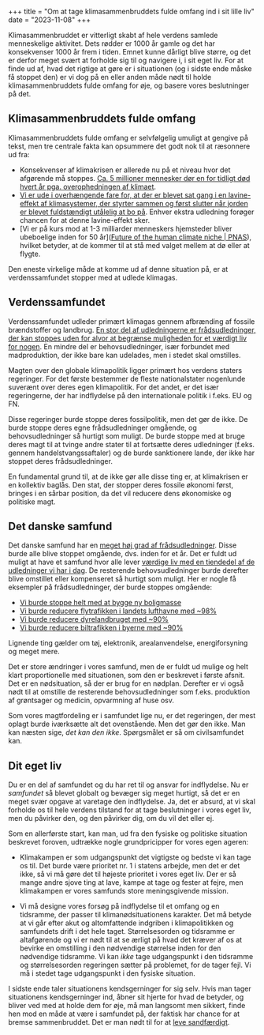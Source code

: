 +++
title = "Om at tage klimasammenbruddets fulde omfang ind i sit lille liv"
date = "2023-11-08"
+++

Klimasammenbruddet er vitterligt skabt af hele verdens samlede menneskelige aktivitet. Dets rødder er 1000 år gamle og det har konsekvenser 1000 år frem i tiden. Emnet kunne dårligt blive større, og det er derfor meget svært at forholde sig til og navigere i, i sit eget liv. For at finde ud af, hvad det rigtige at gøre er i situationen (og i sidste ende måske få stoppet den) er vi dog på en eller anden måde nødt til holde klimasammenbruddets fulde omfang for øje, og basere vores beslutninger på det.

## Klimasammenbruddets fulde omfang

Klimasammenbruddets fulde omfang er selvfølgelig umuligt at gengive på tekst, men tre centrale fakta kan opsummere det godt nok til at ræsonnere ud fra:

- Konsekvenser af klimakrisen er allerede nu på et niveau hvor det afgørende må stoppes. [Ca. 5 millioner mennesker dør en for tidligt død hvert år pga. overophedningen af klimaet](https://www.thelancet.com/journals/lanplh/article/PIIS2542-5196(21)00081-4/fulltext).
- [Vi er ude i overhængende fare for, at der er blevet sat gang i en lavine-effekt af klimasystemer, der styrter sammen og først slutter når jorden er blevet fuldstændigt utålelig at bo på](https://www.theguardian.com/science/2020/sep/19/the-tipping-points-at-the-heart-of-the-climate-crisis). Enhver ekstra udledning forøger chancen for at denne lavine-effekt sker.
- [Vi er på kurs mod at 1-3 milliarder menneskers hjemsteder bliver ubeboelige inden for 50 år]([Future of the human climate niche | PNAS](https://www.pnas.org/doi/10.1073/pnas.1910114117)), hvilket betyder, at de kommer til at stå med valget mellem at dø eller at flygte.
  

Den eneste virkelige måde at komme ud af denne situation på, er at verdenssamfundet stopper med at udlede klimagas.

## Verdenssamfundet

Verdenssamfundet udleder primært klimagas gennem afbrænding af fossile brændstoffer og landbrug. [En stor del af udledningerne er frådsudledninger, der kan stoppes uden for alvor at begrænse muligheden for et værdigt liv for nogen](https://www.cambridge.org/core/journals/british-journal-of-political-science/article/subsistence-emissions-and-climate-justice/04CA95884138FD36399DB62744453634). En mindre del er behovsudledninger, især forbundet med madproduktion, der ikke bare kan udelades, men i stedet skal omstilles.

Magten over den globale klimapolitik ligger primært hos verdens staters regeringer. For det første bestemmer de fleste nationalstater nogenlunde suverænt over deres egen klimapolitik. For det andet, er det især regeringerne, der har indflydelse på den internationale politik i f.eks. EU og FN.

Disse regeringer burde stoppe deres fossilpolitik, men det gør de ikke. De burde stoppe deres egne frådsudledninger omgående, og behovsudledninger så hurtigt som muligt. De burde stoppe med at bruge deres magt til at tvinge andre stater til at fortsætte deres udledninger (f.eks. gennem handelstvangssaftaler) og de burde sanktionere lande, der ikke har stoppet deres frådsudledninger.

En fundamental grund til, at de ikke gør alle disse ting er, at klimakrisen er en kollektiv baglås. Den stat, der stopper deres fossile økonomi først, bringes i en sårbar position, da det vil reducere dens økonomiske og politiske magt.

## Det danske samfund

Det danske samfund har en [meget høj grad af frådsudledninger](https://concito.dk/udgivelser/danmarks-globale-forbrugsudledninger). Disse burde alle blive stoppet omgående, dvs. inden for et år. Det er fuldt ud muligt at have et samfund hvor alle lever [værdige liv med en tiendedel af de udledninger vi har i dag](https://hotorcool.org/1-5-degree-lifestyles-report/). De resterende behovsudledninger burde derefter blive omstillet eller kompenseret så hurtigt som muligt. Her er nogle få eksempler på frådsudledninger, der burde stoppes omgående:

- [Vi burde stoppe helt med at bygge ny boligmasse](https://politiken.dk/podcast/den_levende/art9514727/BYGGESTOP-Arkitekterne-g%C3%B8r-CO2-opr%C3%B8r)
- [Vi burde reducere flytrafikken i landets lufthavne med ~98%](https://www.cph.dk/om-cph/investorer/trafikstatistik/2020/4/cph%20trafik%20for%20marts%202020)
- [Vi burde reducere dyrelandbruget med ~90%](https://www.copenhageneconomics.com/dyn/resources/Publication/publicationPDF/7/387/1485953578/copenhagen-economics-2016-dansk-landbrugs-drivhusgasudledning-og-produktion.pdf)
- [Vi burde reducere biltrafikken i byerne med ~90%](https://volksentscheid-berlin-autofrei.de/warum.php?lang=en#klima)

Lignende ting gælder om tøj, elektronik, arealanvendelse, energiforsyning og meget mere.

Det er store ændringer i vores samfund, men de er fuldt ud mulige og helt klart proportionelle med situationen, som den er beskrevet i første afsnit. Det er en nødsituation, så der er brug for en nødplan. Derefter er vi også nødt til at omstille de resterende behovsudledninger som f.eks. produktion af grøntsager og medicin, opvarmning af huse osv.

Som vores magtfordeling er i samfundet lige nu, er det regeringen, der mest oplagt burde iværksætte alt det ovenstående. Men det gør den ikke. Man kan næsten sige, *det kan den ikke*. Spørgsmålet er så om civilsamfundet kan.

## Dit eget liv

Du er en del af samfundet og du har ret til og ansvar for indflydelse. Nu er *samfundet* så blevet globalt og bevæger sig meget hurtigt, så det er en meget svær opgave at varetage den indflydelse. Ja, det er absurd, at vi skal forholde os til hele verdens tilstand for at tage beslutninger i vores eget liv, men du påvirker den, og den påvirker dig, om du vil det eller ej.

Som en allerførste start, kan man, ud fra den fysiske og politiske situation beskrevet foroven, udtrække nogle grundpricipper for vores egen ageren:

- Klimakampen er som udgangspunkt det vigtigste og bedste vi kan tage os til. Det burde være prioritet nr. 1 i statens arbejde, men det er det ikke, så vi må gøre det til højeste prioritet i vores eget liv. Der er så mange andre sjove ting at lave, kampe at tage og fester at fejre, men klimakampen er vores samfunds store meningsgivende mission.
  
- Vi må designe vores forsøg på indflydelse til et omfang og en tidsramme, der passer til klimanødsituationens karakter. Det må betyde at vi går efter akut og altomfattende indgriben i klimapolitikken og samfundets drift i det hele taget. Størrelsesorden og tidsramme er altafgørende og vi er nødt til at se ærligt på hvad det kræver af os at bevirke en omstilling i den nødvendige størrelse inden for den nødvendige tidsramme. Vi kan *ikke* tage udgangspunkt i den tidsramme og størrelsesorden regeringen sætter på problemet, for de tager fejl. Vi må i stedet tage udgangspunkt i den fysiske situation.
  
I sidste ende taler situationens kendsgerninger for sig selv. Hvis man tager situationens kendsgerninger ind, åbner sit hjerte for hvad de betyder, og bliver ved med at holde dem for øje, må man langsomt men sikkert, finde hen mod en måde at være i samfundet på, der faktisk har chance for at bremse sammenbruddet. Det er man nødt til for at [leve sandfærdigt](https://archive.org/details/vaclavhavellivin00have/page/n7/mode/2up).